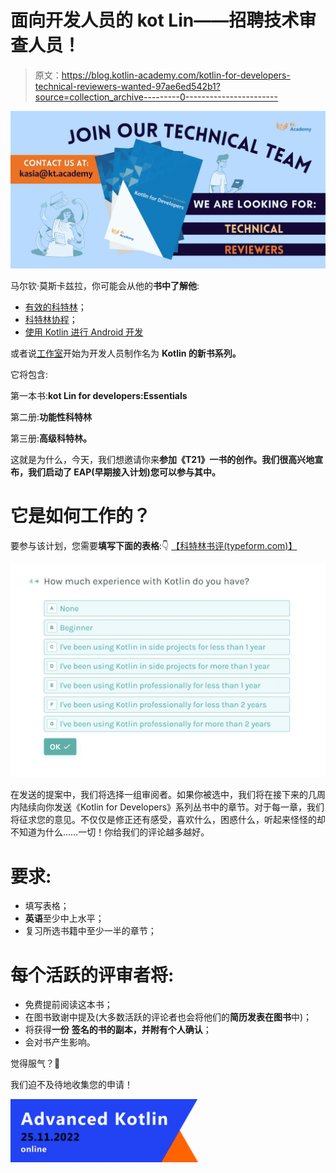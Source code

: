 # 面向开发人员的 kot Lin——招聘技术审查人员！

> 原文：<https://blog.kotlin-academy.com/kotlin-for-developers-technical-reviewers-wanted-97ae6ed542b1?source=collection_archive---------0----------------------->

[![](img/64a97d45a783c1d8527d4e4f04f6a5ca.png)](https://kt.academy/book)

马尔钦·莫斯卡兹拉，你可能会从他的**书中了解他**:

*   [有效的科特林](https://leanpub.com/effectivekotlin)；
*   [科特林协程](https://leanpub.com/coroutines)；
*   [使用 Kotlin 进行 Android 开发](https://helion.pl/ksiazki/android-development-with-kotlin-marcin-moskala-igor-wojda,e_15oq.htm#format/e)

或者说[工作室](https://kt.academy/workshop)开始为开发人员制作名为 **Kotlin 的新书系列。**

它将包含:

第一本书:**kot Lin for developers:Essentials**

第二册:**功能性科特林**

第三册:**高级科特林。**

这就是为什么，今天，我们想邀请你来**参加《T21》一书的创作。我们很高兴地宣布，我们启动了 EAP(早期接入计划)您可以参与其中。**

# 它是如何工作的？

要参与该计划，您需要**填写下面的表格**:👇
[【科特林书评(typeform.com)】](https://marcinmoskala.typeform.com/to/ayFlXQBk)

[![](img/1b619c0ff6c0bb4585c87f42a45d2a83.png)](https://marcinmoskala.typeform.com/to/ayFlXQBk)

在发送的提案中，我们将选择一组审阅者。如果你被选中，我们将在接下来的几周内陆续向你发送《Kotlin for Developers》系列丛书中的章节。对于每一章，我们将征求您的意见。不仅仅是修正还有感受，喜欢什么，困惑什么，听起来怪怪的却不知道为什么……一切！你给我们的评论越多越好。

# 要求:

*   填写表格；
*   **英语**至少中上水平；
*   复习所选书籍中至少一半的章节；

# 每个活跃的评审者将:

*   免费提前阅读这本书；
*   在图书致谢中提及(大多数活跃的评论者也会将他们的**简历发表在图书**中)；
*   将获得**一份** **签名的书的副本，并附有个人确认**；
*   会对书产生影响。

觉得服气？💪

我们迫不及待地收集您的申请！

[![](img/92c31a9287342d46d2471109fbcb00fb.png)](https://kt.academy/workshop/kotlinAdvanced)